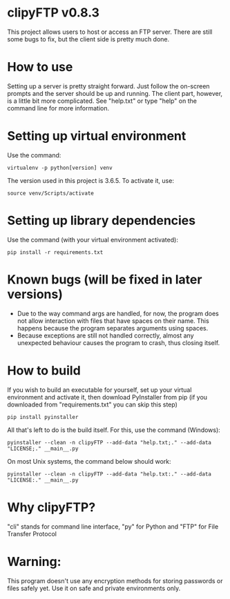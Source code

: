 # clipyFTP v0.8.3
This project allows users to host or access an FTP server. 
There are still some bugs to fix, but the client side is pretty much done.

# How to use
Setting up a server is pretty straight forward. Just follow the on-screen prompts and the server should be up and running. The client part, however, is a little bit more complicated. See "help.txt" or type "help" on the command line for more information.

# Setting up virtual environment
Use the command: 

	virtualenv -p python[version] venv
The version used in this project is 3.6.5.
To activate it, use:

	source venv/Scripts/activate

# Setting up library dependencies
Use the command (with your virtual environment activated):
	
	pip install -r requirements.txt
	
# Known bugs (will be fixed in later versions)
* Due to the way command args are handled, for now, the program does not allow interaction with files that have spaces on their name. This happens because the program separates arguments using spaces.
* Because exceptions are still not handled correctly, almost any unexpected behaviour causes the program to crash, thus closing itself.

# How to build
If you wish to build an executable for yourself, set up your virtual environment and activate it, then download PyInstaller from pip (if you downloaded from "requirements.txt" you can skip this step)
	
	pip install pyinstaller
All that's left to do is the build itself. For this, use the command (Windows):

	pyinstaller --clean -n clipyFTP --add-data "help.txt;." --add-data "LICENSE;." __main__.py
On most Unix systems, the command below should work:
	
	pyinstaller --clean -n clipyFTP --add-data "help.txt:." --add-data "LICENSE:." __main__.py
# Why clipyFTP?
"cli" stands for command line interface, "py" for Python and "FTP" for File Transfer Protocol

# Warning:
This program doesn't use any encryption methods for storing passwords or
files safely yet. Use it on safe and private environments only.
